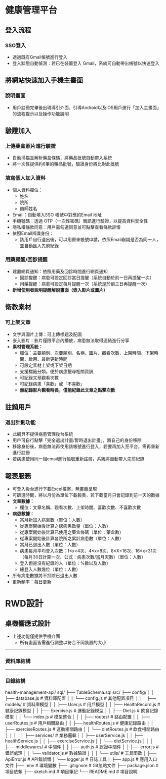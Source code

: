 # 健康管理平台

## 登入流程
### SSO登入
- 透過既有Gmail帳號進行登入
- 登入狀態自動偵測：若已在裝置登入 Gmail，系統可自動帶出帳號以快速登入

## 將網站快速加入手機主畫面
### 說明畫面
- 用戶註冊完畢後出現導引介面，引導Android以及iOS用戶進行「加入主畫面」的流程提示以及操作功能說明

## 驗證加入
### 上傳藥盒照片進行驗證
- 自動掃描並解析藥盒條碼，將藥品批號自動帶入系統
- 將一次性提供約6筆的藥品批號，驗證身份將比對此批號

### 填寫個人加入資料
- 個人資料欄位：
  - 姓名
  - 院所
  - 醟師姓名
- Email：自動填入SSO 帳號中對應的Email 地址
- 手機號碼：透過 OTP（一次性密碼）簡訊進行驗證，以提高資料安全性
- 隱私權條款同意：用戶需勾選同意並可點擊查看條款詳情
- 依照Email辨識身份：
  - 該用戶自行退出後，可以用原來帳號申請，依照Email辦識是否為同一人，並自動匯入先前紀錄
 
### 用藥提醒/回診提醒
- 建置網頁通知：依照用藥及回診時間進行網頁通知
  - 回診提醒：病患可設定回診當日提醒（系統自動於前一日再提醒一次）
  - 用藥提醒：病患可設定每月提醒一次（系統是於前三日再提醒一次）
- **新增使用者說明提醒解說畫面（嵌入影片或圖片）**

## 衛教素材
### 可上架文章
- 文字與圖片上傳：可上傳標題及配圖
- 嵌入影片：影片僅限平台內播放，病患無法取得連結進行分享
- **素材管理系統：**
  - 欄位：主要類別、次要類別、名稱、圖片、觀看次數、上架時間、下架時間、啟用、最新更新時間
  - 可設定素材上架或下架日期
  - 支援標籤分類，便於病患搜尋相關資訊
  - 可紀錄文章觀看次數
  - 可紀錄病患「喜歡」或「不喜歡」
  - **無紀錄影片觀看時長，僅能紀錄此文章之點擊次數**

## 註銷用戶
### 退出計劃功能
- 此網貝不提供病患管理後台系統
- 用戶可自行點擊「完全退出計畫/暫時退出計畫」，將自己的身份移除
- 移除身份後，病患無法再使用該帳號進行登入，若要再加入至平台，需再重新進行註冊
- 若病患使用同一組email進行帳號重新註冊，系統將自動帶入先前紀錄

## 報表服務
- 可登入後台進行下載Excel檔案，無畫面呈現
- 可篩選時間，將以月份為單位下載報表，若下載當月只會記錄到前一天的數據
- **文章數據：**
  - 欄位：文章名稱、觀看次數、上架時間、喜歡次數、不喜歡次數
- **病患數據：**
  - 當月新加入病患數（單位：人數）
  - 從專案開始後計算之總病患數量（單位：人數）
  - 從專案開始後計算已使用之藥盒條碼（單位：藥盒數）
  - 從專案開始後計算各院所之累計病患數（單位：人數）
  - 當月已退出人數（單位：人數）
  - 病患每月平均登入次數：1≤x<4次、4≤x<8次、8≤X<16次、16≤x<31次（每月30日計算一次、公式：病患次數/當月天數）（單位：人數）
  - 登入但是沒有紀錄的人（單位：%數以及人數）
  - 總登入人數幾位（單位：人數）
- 所有病患數據將不扣除已退出人數
- 更新頻率：每日更新

# RWD設計
## 桌機響應式設計
- 上述功能僅提供手機介面
  - 所有畫面皆需進行調整以符合不同裝置的大小

----
### 資料庫結構

----
### 目錄結構
health-management-api/
sql/
├── TableSchema.sql
src/
├── config/
│   │   ├── database.js      # 資料庫配置
│   │   └── config.js        # 其他配置項目
│   │
│   ├── models/              # 資料庫模型
│   │   ├── User.js         # 用戶模型
│   │   ├── HealthRecord.js # 健康記錄模型
│   │   ├── Exercise.js     # 運動記錄模型
│   │   ├── Diet.js         # 飲食記錄模型
│   │   └── index.js        # 模型整合
│   │
│   ├── routes/             # 路由配置
│   │   ├── userRoutes.js   # 用戶相關路由
│   │   ├── healthRoutes.js # 健康記錄路由
│   │   ├── exerciseRoutes.js # 運動相關路由
│   │   └── dietRoutes.js   # 飲食相關路由
│   │
│   │
│   ├── services/          # 業務邏輯
│   │   ├── userService.js
│   │   ├── healthService.js
│   │   ├── exerciseService.js
│   │   └── dietService.js
│   │
│   ├── middlewares/       # 中間件
│   │   ├── auth.js        # 認證中間件
│   │   ├── error.js       # 錯誤處理
│   │   └── validator.js   # 數據驗證
│   │
│   └── utils/            # 工具函數
│       ├── ApiError.js   # API錯誤類
│       └── logger.js     # 日誌工具
│
├── app.js              # 應用入口文件
├── .env                  # 環境變數
├── .gitignore           # Git忽略文件
├── package.json         # 項目依賴
├── sketch.md            # 項目筆記
└── README.md            # 項目說明
